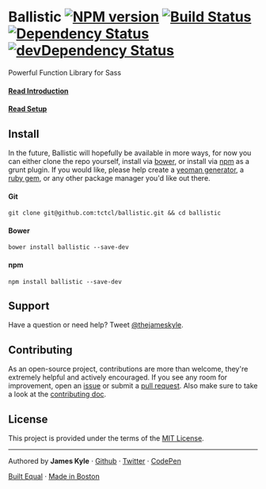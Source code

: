 Ballistic [![NPM version](https://badge.fury.io/js/ballistic.png)](http://badge.fury.io/js/ballistic) [![Build Status](https://travis-ci.org/tctcl/ballistic.png?branch=master)](https://travis-ci.org/tctcl/ballistic) [![Dependency Status](https://david-dm.org/tctcl/ballistic.png)](https://david-dm.org/tctcl/ballistic) [![devDependency Status](https://david-dm.org/tctcl/ballistic/dev-status.png)](https://david-dm.org/tctcl/ballistic#info=devDependencies)
========

Powerful Function Library for Sass

#### [Read Introduction](https://github.com/tctcl/ballistic/wiki/introduction)

#### [Read Setup](https://github.com/tctcl/ballistic/wiki/setup)

## Install

In the future, Ballistic will hopefully be available in more ways, for now you can either clone the repo yourself, install via [bower](http://bower.io/), or install via [npm](https://npmjs.org/) as a grunt plugin. If you would like, please help create a [yeoman generator](http://yeoman.io/), a [ruby gem](http://rubygems.org/), or any other package manager you'd like out there.

#### Git

```
git clone git@github.com:tctcl/ballistic.git && cd ballistic
```

#### Bower

```
bower install ballistic --save-dev
```

#### npm

```
npm install ballistic --save-dev
```

## Support

Have a question or need help? Tweet [@thejameskyle](https://twitter.com/thejameskyle).

## Contributing

As an open-source project, contributions are more than welcome, they're extremely helpful and actively encouraged. If you see any room for improvement, open an [issue](https://github.com/tctcl/ballistic/issues) or submit a [pull request](https://github.com/tctcl/ballistic/pulls). Also make sure to take a look at the [contributing doc](CONTRIBUTING.md).

## License

This project is provided under the terms of the [MIT License](LICENSE.md).

---

Authored by **James Kyle** · [Github](https://github.com/thejameskyle) · [Twitter](https://twitter.com/thejameskyle) · [CodePen](https://codepen.com/thejameskyle)

[Built Equal](www.hrc.org/donate) · [Made in Boston](http://bostonbuilt.org/)

